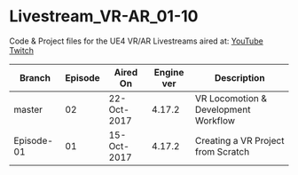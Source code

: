 # Livestream_VR-AR_01-10
Code &amp; Project files for the UE4 VR/AR Livestreams aired at: 
[YouTube](https://www.youtube.com/channel/UCCUwqylv61tFggp6sIcNH6w)
[Twitch](https://www.twitch.tv/1runeberg/)


| Branch | Episode | Aired On | Engine ver | Description |
| ------------- | ------------- | ------------- | ------------- | ------------- |
| master  | 02  | 22-Oct-2017 | 4.17.2 | VR Locomotion &amp; Development Workflow  |
| Episode-01  | 01  | 15-Oct-2017 | 4.17.2 |Creating a VR Project from Scratch |
